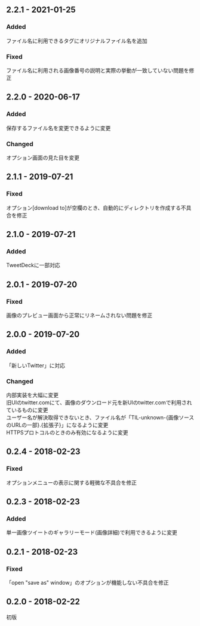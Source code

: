 ## 2.2.1 - 2021-01-25
### Added
ファイル名に利用できるタグにオリジナルファイル名を追加

### Fixed
ファイル名に利用される画像番号の説明と実際の挙動が一致していない問題を修正

## 2.2.0 - 2020-06-17
### Added
保存するファイル名を変更できるように変更

### Changed
オプション画面の見た目を変更

## 2.1.1 - 2019-07-21
### Fixed
オプション[download to]が空欄のとき、自動的にディレクトリを作成する不具合を修正

## 2.1.0 - 2019-07-21
### Added
TweetDeckに一部対応

## 2.0.1 - 2019-07-20
### Fixed
画像のプレビュー画面から正常にリネームされない問題を修正

## 2.0.0 - 2019-07-20
### Added
「新しいTwitter」に対応

### Changed
内部実装を大幅に変更  
旧UIのtwitter.comにて、画像のダウンロード元を新UIのtwitter.comで利用されているものに変更  
ユーザー名が解決取得できないとき、ファイル名が「TIL-unknown-{画像ソースのURLの一部}.{拡張子}」になるように変更  
HTTPSプロトコルのときのみ有効になるように変更

## 0.2.4 - 2018-02-23
### Fixed
オプションメニューの表示に関する軽微な不具合を修正

## 0.2.3 - 2018-02-23
### Added
単一画像ツイートのギャラリーモード(画像詳細)で利用できるように変更

## 0.2.1 - 2018-02-23
### Fixed
「open "save as" window」のオプションが機能しない不具合を修正

## 0.2.0 - 2018-02-22
初版